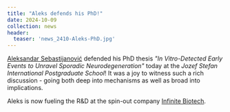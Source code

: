 ```yaml
---
title: "Aleks defends his PhD!"
date: 2024-10-09
collection: news
header:
  teaser: 'news_2410-Aleks-PhD.jpg'
---
```


[Aleksandar Sebastijanović](/team/SebastijanovicAleksandar) defended his PhD thesis *"In Vitro-Detected Early Events to Unravel Sporadic Neurodegeneration"* today at the *Jozef Stefan International Postgraduate School*! It was a joy to witness such a rich discussion - going both deep into mechanisms as well as broad into implications. 

Aleks is now fueling the R&D at the spin-out company [Infinite Biotech](https://www.infinite-biotech.com).